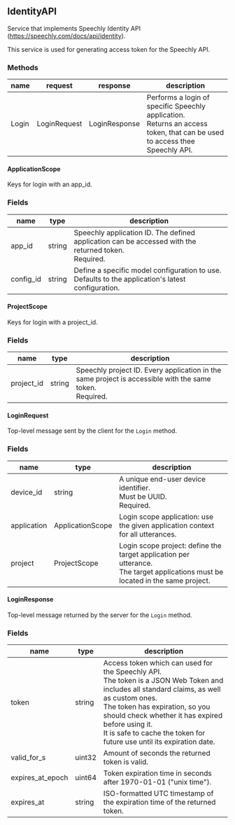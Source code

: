 
## IdentityAPI

Service that implements Speechly Identity API (https://speechly.com/docs/api/identity).

This service is used for generating access token for the Speechly API.

### Methods

| name | request | response | description |
| ---- | ------- | -------- | ----------- |
| Login | LoginRequest | LoginResponse | Performs a login of specific Speechly application.<br/>Returns an access token, that can be used to access thee Speechly API. |

#### ApplicationScope

Keys for login with an app_id.

### Fields

| name | type | description |
| ---- | ---- | ----------- |
| app_id | string | Speechly application ID. The defined application can be accessed with the returned token.<br/>Required. |
| config_id | string | Define a specific model configuration to use.<br/>Defaults to the application's latest configuration. |


#### ProjectScope

Keys for login with a project_id.

### Fields

| name | type | description |
| ---- | ---- | ----------- |
| project_id | string | Speechly project ID. Every application in the same project is accessible with the same token.<br/>Required. |


#### LoginRequest

Top-level message sent by the client for the `Login` method.

### Fields

| name | type | description |
| ---- | ---- | ----------- |
| device_id | string | A unique end-user device identifier.<br/>Must be UUID.<br/>Required. |
| application | ApplicationScope | Login scope application: use the given application context for all utterances. |
| project | ProjectScope | Login scope project: define the target application per utterance.<br/>The target applications must be located in the same project. |


#### LoginResponse

Top-level message returned by the server for the `Login` method.

### Fields

| name | type | description |
| ---- | ---- | ----------- |
| token | string | Access token which can used for the Speechly API.<br/>The token is a JSON Web Token and includes all standard claims, as well as custom ones.<br/>The token has expiration, so you should check whether it has expired before using it.<br/>It is safe to cache the token for future use until its expiration date. |
| valid_for_s | uint32 | Amount of seconds the returned token is valid. |
| expires_at_epoch | uint64 | Token expiration time in seconds after 1970-01-01 ("unix time"). |
| expires_at | string | ISO-formatted UTC timestamp of the expiration time of the returned token. |

